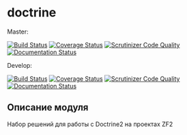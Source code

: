 # doctrine

Master:

[![Build Status](https://travis-ci.org/nnx-framework/doctrine.svg?branch=master)](https://travis-ci.org/nnx-framework/doctrine)
[![Coverage Status](https://coveralls.io/repos/github/nnx-framework/doctrine/badge.svg?branch=master)](https://coveralls.io/github/nnx-framework/doctrine?branch=master)
[![Scrutinizer Code Quality](https://scrutinizer-ci.com/g/nnx-framework/doctrine/badges/quality-score.png?b=master)](https://scrutinizer-ci.com/g/nnx-framework/doctrine/?branch=master)
[![Documentation Status](https://readthedocs.org/projects/nnx-doctrine/badge/?version=master)](http://nnx-doctrine.readthedocs.org/ru/latest/?badge=master)


Develop:

[![Build Status](https://travis-ci.org/nnx-framework/doctrine.svg?branch=dev)](https://travis-ci.org/nnx-framework/doctrine)
[![Coverage Status](https://coveralls.io/repos/github/nnx-framework/doctrine/badge.svg?branch=dev)](https://coveralls.io/github/nnx-framework/doctrine?branch=dev)
[![Scrutinizer Code Quality](https://scrutinizer-ci.com/g/nnx-framework/doctrine/badges/quality-score.png?b=dev)](https://scrutinizer-ci.com/g/nnx-framework/doctrine/?branch=dev)
[![Documentation Status](https://readthedocs.org/projects/nnx-doctrine/badge/?version=dev)](http://nnx-doctrine.readthedocs.org/ru/latest/?badge=dev)




## Описание модуля

Набор решений для работы с Doctrine2 на проектах ZF2



